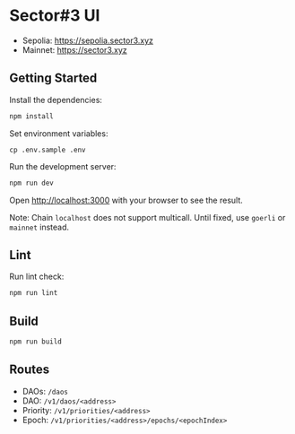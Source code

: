 # Sector#3 UI

- Sepolia: https://sepolia.sector3.xyz
- Mainnet: https://sector3.xyz

## Getting Started

Install the dependencies:

```bash
npm install
```

Set environment variables:

```shell
cp .env.sample .env
```

Run the development server:

```bash
npm run dev
```

Open [http://localhost:3000](http://localhost:3000) with your browser to see the result.

Note: Chain `localhost` does not support multicall.  Until fixed, use `goerli` or `mainnet` instead.

## Lint

Run lint check:

```bash
npm run lint
```

## Build

```bash
npm run build
```

## Routes

- DAOs: `/daos`
- DAO: `/v1/daos/<address>`
- Priority: `/v1/priorities/<address>`
- Epoch: `/v1/priorities/<address>/epochs/<epochIndex>`

